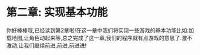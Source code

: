 # 第二章: 实现基本功能
你好棒棒哦,已经读到第2章啦!在这一章中我们将实现一些游戏的基本功能比如:加载地图,让角色动起来等,总之完成了这一章,我们的程序就有点游戏的意思了.激不激动,让我们继续前进,前进,前进进!